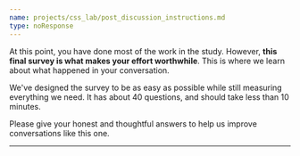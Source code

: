 ```yaml
---
name: projects/css_lab/post_discussion_instructions.md
type: noResponse
---
```


At this point, you have done most of the work in the study. However, **this final survey is what makes your effort worthwhile**. This is where we learn about what happened in your conversation.

We've designed the survey to be as easy as possible while still measuring everything we need. It has about 40 questions, and should take less than 10 minutes.

Please give your honest and thoughtful answers to help us improve conversations like this one.

---
